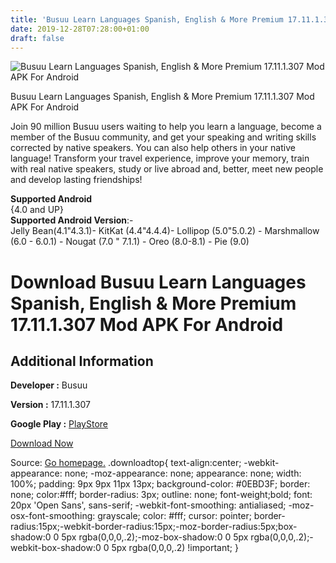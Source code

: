 ```yaml
---
title: 'Busuu Learn Languages Spanish, English & More Premium 17.11.1.307 Mod APK For Android'
date: 2019-12-28T07:28:00+01:00
draft: false
---
```


![Busuu Learn Languages Spanish, English & More Premium 17.11.1.307 Mod APK For Android](https://i0.wp.com/apkhome.net/wp-content/uploads/2019/11/image-1.png "Busuu Learn Languages Spanish, English & More Premium 17.11.1.307 Mod APK For Android")

  

Busuu Learn Languages Spanish, English & More Premium 17.11.1.307 Mod APK For Android

Join 90 million Busuu users waiting to help you learn a language, become a member of the Busuu community, and get your speaking and writing skills corrected by native speakers. You can also help others in your native language! Transform your travel experience, improve your memory, train with real native speakers, study or live abroad and, better, meet new people and develop lasting friendships!

**Supported Android**  
{4.0 and UP}  
**Supported Android Version**:-  
Jelly Bean(4.1"4.3.1)- KitKat (4.4"4.4.4)- Lollipop (5.0"5.0.2) - Marshmallow (6.0 - 6.0.1) - Nougat (7.0 " 7.1.1) - Oreo (8.0-8.1) - Pie (9.0)

Download Busuu Learn Languages Spanish, English & More Premium 17.11.1.307 Mod APK For Android
==============================================================================================

Additional Information
----------------------

**Developer :** Busuu

**Version :** 17.11.1.307

**Google Play :** [PlayStore](https://play.google.com/store/apps/details?id=com.busuu.android.enc)

  

[Download Now](https://store4app.co/post/busuu-learn-languages-spanish-english-amp-more-premium-17-11-1-307-mod-apk-for-android_1574091182)

  
Source: [Go homepage.](https://store4app.co/post/busuu-learn-languages-spanish-english-amp-more-premium-17-11-1-307-mod-apk-for-android_1574091182) .downloadtop{ text-align:center; -webkit-appearance: none; -moz-appearance: none; appearance: none; width: 100%; padding: 9px 9px 11px 13px; background-color: #0EBD3F; border: none; color:#fff; border-radius: 3px; outline: none; font-weight;bold; font: 20px 'Open Sans', sans-serif; -webkit-font-smoothing: antialiased; -moz-osx-font-smoothing: grayscale; color: #fff; cursor: pointer; border-radius:15px;-webkit-border-radius:15px;-moz-border-radius:5px;box-shadow:0 0 5px rgba(0,0,0,.2);-moz-box-shadow:0 0 5px rgba(0,0,0,.2);-webkit-box-shadow:0 0 5px rgba(0,0,0,.2) !important; }